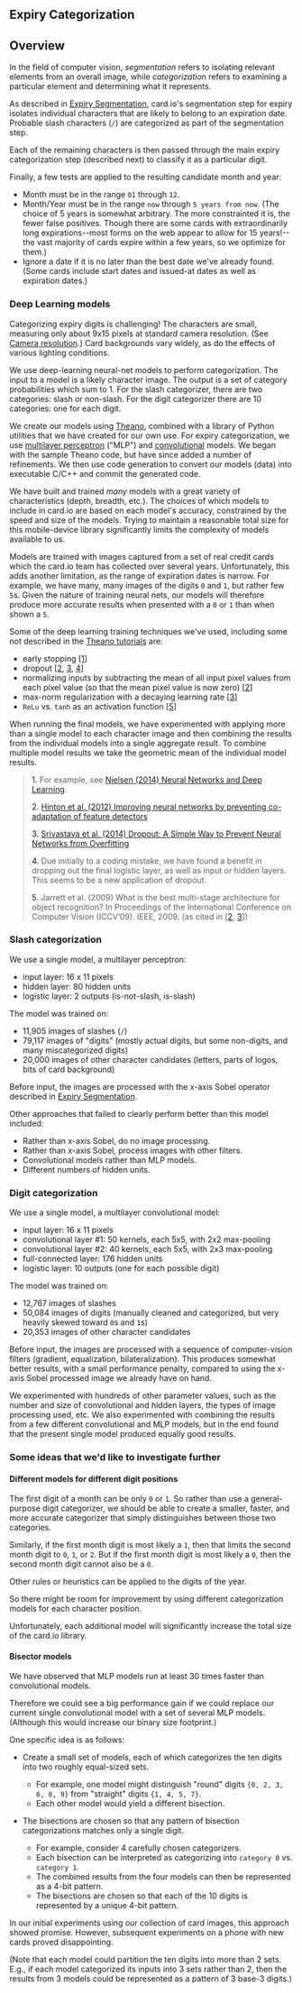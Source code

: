Expiry Categorization
---------------------

## Overview

In the field of computer vision, *segmentation* refers to isolating relevant elements from an overall image, while *categorization* refers to examining a particular element and determining what it represents.

As described in [Expiry Segmentation](expiry_segmentation.md), card.io's segmentation step for expiry isolates individual characters that are likely to belong to an expiration date. Probable slash characters (`/`) are categorized as part of the segmentation step.

Each of the remaining characters is then passed through the main expiry categorization step (described next) to classify it as a particular digit.

Finally, a few tests are applied to the resulting candidate month and year:

* Month must be in the range `01` through `12`.
* Month/Year must be in the range `now` through `5 years from now`. (The choice of 5 years is somewhat arbitrary. The more constrainted it is, the fewer false positives. Though there are some cards with extraordinarily long expirations--most forms on the web appear to allow for 15 years!--the vast majority of cards expire within a few years, so we optimize for them.)
* Ignore a date if it is no later than the best date we've already found. (Some cards include start dates and issued-at dates as well as expiration dates.)


### Deep Learning models

Categorizing expiry digits is challenging! The characters are small, measuring only about 9x15 pixels at standard camera resolution. (See [Camera resolution](../camera_resolution.md).) Card backgrounds vary widely, as do the effects of various lighting conditions.

We use deep-learning neural-net models to perform categorization. The input to a model is a likely character image. The output is a set of category probabilities which sum to 1. For the slash categorizer, there are two categories: slash or non-slash. For the digit categorizer there are 10 categories: one for each digit.

We create our models using [Theano](http://www.deeplearning.net/software/theano/), combined with a library of Python utilities that we have created for our own use. For expiry categorization, we use [multilayer perceptron](http://www.deeplearning.net/tutorial/mlp.html#mlp) ("MLP") and [convolutional](http://www.deeplearning.net/tutorial/lenet.html#lenet) models. We began with the sample Theano code, but have since added a number of refinements. We then use code generation to convert our models (data) into executable C/C++ and commit the generated code.

We have built and trained *many* models with a great variety of characteristics (depth, breadth, etc.). The choices of which models to include in card.io are based on each model's accuracy, constrained by the speed and size of the models. Trying to maintain a reasonable total size for this mobile-device library significantly limits the complexity of models available to us.

Models are trained with images captured from a set of real credit cards which the card.io team has collected over several years. Unfortunately, this adds another limitation, as the range of expiration dates is narrow. For example, we have many, many images of the digits `0` and `1`, but rather few `5`s. Given the nature of training neural nets, our models will therefore produce more accurate results when presented with a `0` or `1` than when shown a `5`.

Some of the deep learning training techniques we've used, including some not described in the [Theano tutorials](http://www.deeplearning.net/tutorial/) are:

* early stopping [[1]](#1)
* dropout [[2](#2), [3](#3), [4](#4)]
* normalizing inputs by subtracting the mean of all input pixel values from each pixel value (so that the mean pixel value is now zero) [[2](#2)]
* max-norm regularization with a decaying learning rate [[3]](#3)
* `ReLu` vs. `tanh` as an activation function [[5]](#5)

When running the final models, we have experimented with applying more than a single model to each character image and then combining the results from the individual models into a single aggregate result. To combine multiple model results we take the geometric mean of the individual model results.

> <a id="1">1.</a> For example, see [Nielsen (2014) Neural Networks and Deep Learning](http://neuralnetworksanddeeplearning.com/chap3.html).
> 
> <a id="2">2.</a> [Hinton et al. (2012) Improving neural networks by preventing co-adaptation of feature detectors](http://arxiv.org/pdf/1207.0580.pdf)
> 
> <a id="3">3.</a> [Srivastava et al. (2014) Dropout: A Simple Way to Prevent Neural Networks from Overfitting](http://www.cs.toronto.edu/~rsalakhu/papers/srivastava14a.pdf)
>
> <a id="4">4.</a> Due initially to a coding mistake, we have found a benefit in dropping out the final logistic layer, as well as input or hidden layers. This seems to be a new application of dropout.
> 
> <a id="5">5.</a> Jarrett et al. (2009) What is the best multi-stage architecture for object recognition? In Proceedings of the International Conference on Computer Vision (ICCV’09). IEEE, 2009. (as cited in [[2](#2), [3](#3)])


### Slash categorization

We use a single model, a multilayer perceptron:

* input layer: 16 x 11 pixels
* hidden layer: 80 hidden units
* logistic layer: 2 outputs (is-not-slash, is-slash)

The model was trained on:

* 11,905 images of slashes (`/`)
* 79,117 images of "digits" (mostly actual digits, but some non-digits, and many miscategorized digits)
* 20,000 images of other character candidates (letters, parts of logos, bits of card background)

Before input, the images are processed with the x-axis Sobel operator described in [Expiry Segmentation](expiry_segmentation.md). 

Other approaches that failed to clearly perform better than this model included:

* Rather than x-axis Sobel, do no image processing.
* Rather than x-axis Sobel, process images with other filters.
* Convolutional models rather than MLP models.
* Different numbers of hidden units.


### Digit categorization

We use a single model, a multilayer convolutional model:

* input layer: 16 x 11 pixels
* convolutional layer #1: 50 kernels, each 5x5, with 2x2 max-pooling
* convolutional layer #2: 40 kernels, each 5x5, with 2x3 max-pooling
* full-connected layer: 176 hidden units
* logistic layer: 10 outputs (one for each possible digit)

The model was trained on:

* 12,767 images of slashes
* 50,084 images of digits (manually cleaned and categorized, but very heavily skewed toward `0`s and `1`s)
* 20,353 images of other character candidates

Before input, the images are processed with a sequence of computer-vision filters (gradient, equalization, bilateralization). This produces somewhat better results, with a small performance penalty, compared to using the x-axis Sobel processed image we already have on hand.

We experimented with hundreds of other parameter values, such as the number and size of convolutional and hidden layers, the types of image processing used, etc. We also experimented with combining the results from a few different convolutional and MLP models, but in the end found that the present single model produced equally good results.

### Some ideas that we'd like to investigate further

#### Different models for different digit positions

The first digit of a month can be only `0` or `1`. So rather than use a general-purpose digit categorizer, we should be able to create a smaller, faster, and more accurate categorizer that simply distinguishes between those two categories.

Similarly, if the first month digit is most likely a `1`, then that limits the second month digit to `0`, `1`, or `2`. But if the first month digit is most likely a `0`, then the second month digit cannot also be a `0`.

Other rules or heuristics can be applied to the digits of the year.

So there might be room for improvement by using different categorization models for each character position.

Unfortunately, each additional model will significantly increase the total size of the card.io library.


#### Bisector models

We have observed that MLP models run at least 30 times faster than convolutional models.

Therefore we could see a big performance gain if we could replace our current single convolutional model with a set of several MLP models. (Although this would increase our binary size footprint.)

One specific idea is as follows:

* Create a small set of models, each of which categorizes the ten digits into two roughly equal-sized sets.
  * For example, one model might distinguish "round" digits `{0, 2, 3, 6, 8, 9}` from "straight" digits `{1, 4, 5, 7}`.
  * Each other model would yield a different bisection.

* The bisections are chosen so that any pattern of bisection categorizations matches only a single digit.
  * For example, consider 4 carefully chosen categorizers.
  * Each bisection can be interpreted as categorizing into `category 0` vs. `category 1`.
  * The combined results from the four models can then be represented as a 4-bit pattern.
  * The bisections are chosen so that each of the 10 digits is represented by a unique 4-bit pattern.

In our initial experiments using our collection of card images, this approach showed promise. However, subsequent experiments on a phone with new cards proved disappointing.

(Note that each model could partition the ten digits into more than 2 sets. E.g., if each model categorized its inputs into 3 sets rather than 2, then the results from 3 models could be represented as a pattern of 3 base-3 digits.)
